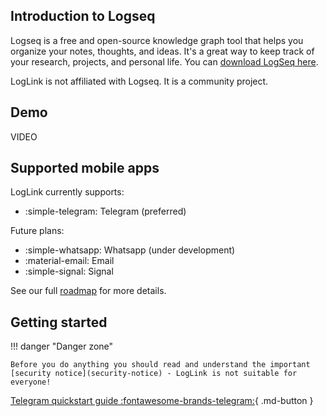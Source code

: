 ## Introduction to Logseq

Logseq is a free and open-source knowledge graph tool that helps you organize your notes, thoughts, and ideas. It's a great way to keep track of your research, projects, and personal life. You can [download LogSeq here](https://logseq.com/).

LogLink is not affiliated with Logseq. It is a community project.

## Demo

VIDEO

## Supported mobile apps

LogLink currently supports:

- :simple-telegram: Telegram (preferred)

Future plans:

- :simple-whatsapp: Whatsapp (under development)
- :material-email: Email
- :simple-signal: Signal

See our full [roadmap](/roadmap) for more details.

## Getting started

!!! danger "Danger zone"

    Before you do anything you should read and understand the important [security notice](security-notice) - LogLink is not suitable for everyone!

[Telegram quickstart guide :fontawesome-brands-telegram:](telegram-quickstart){ .md-button }

